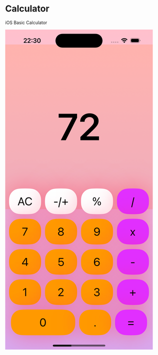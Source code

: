 # Calculator
iOS Basic Calculator

![ios-screenshot](https://github.com/deep-awasthi/Calculator/blob/main/Simulator%20Screenshot%20-%20iPhone%2015%20Pro%20-%202024-05-20%20at%2022.30.22.png)
